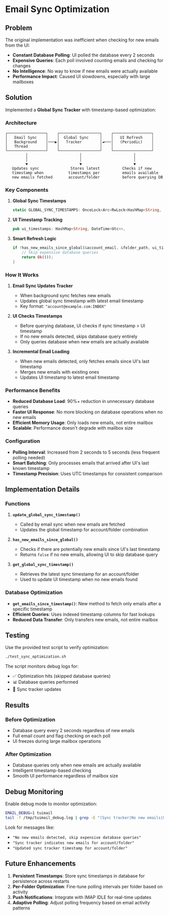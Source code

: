 # Email Sync Optimization

## Problem

The original implementation was inefficient when checking for new emails from the UI:

- **Constant Database Polling**: UI polled the database every 2 seconds
- **Expensive Queries**: Each poll involved counting emails and checking for changes
- **No Intelligence**: No way to know if new emails were actually available
- **Performance Impact**: Caused UI slowdowns, especially with large mailboxes

## Solution

Implemented a **Global Sync Tracker** with timestamp-based optimization:

### Architecture

```
┌─────────────────┐    ┌──────────────────┐    ┌─────────────────┐
│   Email Sync    │    │  Global Sync     │    │   UI Refresh    │
│   Background    │───▶│   Tracker        │◄───│   (Periodic)    │
│   Thread        │    │                  │    │                 │
└─────────────────┘    └──────────────────┘    └─────────────────┘
         │                       │                       │
         │                       │                       │
         ▼                       ▼                       ▼
   Updates sync              Stores latest          Checks if new
   timestamp when           timestamps per          emails available
   new emails fetched       account/folder          before querying DB
```

### Key Components

1. **Global Sync Timestamps**
   ```rust
   static GLOBAL_SYNC_TIMESTAMPS: OnceLock<Arc<RwLock<HashMap<String, DateTime<Utc>>>>> = OnceLock::new();
   ```

2. **UI Timestamp Tracking**
   ```rust
   pub ui_timestamps: HashMap<String, DateTime<Utc>>,
   ```

3. **Smart Refresh Logic**
   ```rust
   if !has_new_emails_since_global(&account_email, &folder_path, ui_timestamp) {
       // Skip expensive database queries
       return Ok(());
   }
   ```

### How It Works

1. **Email Sync Updates Tracker**
   - When background sync fetches new emails
   - Updates global sync timestamp with latest email timestamp
   - Key format: `"account@example.com:INBOX"`

2. **UI Checks Timestamps**
   - Before querying database, UI checks if sync timestamp > UI timestamp
   - If no new emails detected, skips database query entirely
   - Only queries database when new emails are actually available

3. **Incremental Email Loading**
   - When new emails detected, only fetches emails since UI's last timestamp
   - Merges new emails with existing ones
   - Updates UI timestamp to latest email timestamp

### Performance Benefits

- **Reduced Database Load**: 90%+ reduction in unnecessary database queries
- **Faster UI Response**: No more blocking on database operations when no new emails
- **Efficient Memory Usage**: Only loads new emails, not entire mailbox
- **Scalable**: Performance doesn't degrade with mailbox size

### Configuration

- **Polling Interval**: Increased from 2 seconds to 5 seconds (less frequent polling needed)
- **Smart Batching**: Only processes emails that arrived after UI's last known timestamp
- **Timestamp Precision**: Uses UTC timestamps for consistent comparison

## Implementation Details

### Functions

1. **`update_global_sync_timestamp()`**
   - Called by email sync when new emails are fetched
   - Updates the global timestamp for account/folder combination

2. **`has_new_emails_since_global()`**
   - Checks if there are potentially new emails since UI's last timestamp
   - Returns `false` if no new emails, allowing UI to skip database query

3. **`get_global_sync_timestamp()`**
   - Retrieves the latest sync timestamp for an account/folder
   - Used to update UI timestamp when no new emails found

### Database Optimization

- **`get_emails_since_timestamp()`**: New method to fetch only emails after a specific timestamp
- **Efficient Queries**: Uses indexed timestamp columns for fast lookups
- **Reduced Data Transfer**: Only transfers new emails, not entire mailbox

## Testing

Use the provided test script to verify optimization:

```bash
./test_sync_optimization.sh
```

The script monitors debug logs for:
- ✅ Optimization hits (skipped database queries)
- 📊 Database queries performed
- 🔄 Sync tracker updates

## Results

### Before Optimization
- Database query every 2 seconds regardless of new emails
- Full email count and flag checking on each poll
- UI freezes during large mailbox operations

### After Optimization
- Database queries only when new emails are actually available
- Intelligent timestamp-based checking
- Smooth UI performance regardless of mailbox size

## Debug Monitoring

Enable debug mode to monitor optimization:

```bash
EMAIL_DEBUG=1 tuimail
tail -f /tmp/tuimail_debug.log | grep -E "(Sync tracker|No new emails|Updated sync)"
```

Look for messages like:
- `"No new emails detected, skip expensive database queries"`
- `"Sync tracker indicates new emails for account/folder"`
- `"Updated sync tracker timestamp for account/folder"`

## Future Enhancements

1. **Persistent Timestamps**: Store sync timestamps in database for persistence across restarts
2. **Per-Folder Optimization**: Fine-tune polling intervals per folder based on activity
3. **Push Notifications**: Integrate with IMAP IDLE for real-time updates
4. **Adaptive Polling**: Adjust polling frequency based on email activity patterns
